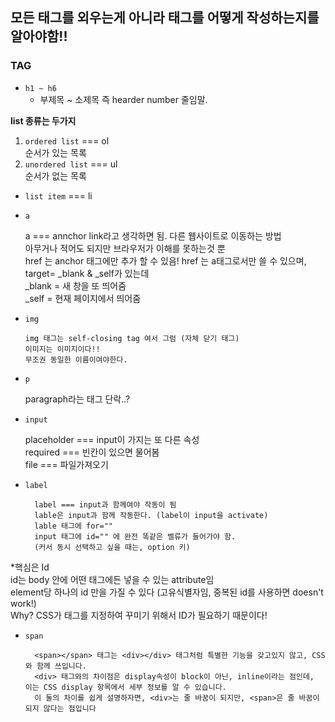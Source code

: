 ## 모든 태그를  외우는게 아니라 태그를 어떻게 작성하는지를 알아야함!! 


### TAG

   - `h1 ~ h6` 
      - 부제목 ~ 소제목 즉 hearder number 줄임말.
 
 **list 종류는 두가지**
   
  1. `ordered list` === ol <br>
  순서가 있는 목록 <br>
  2. `unordered list`  === ul <br>
  순서가 없는 목록 
  
  - `list item` === li
      
   - `a`    
      
      a === annchor link라고 생각하면 됨. 다른 웹사이트로 이동하는 방법 <br>
      아무거나 적어도 되지만 브라우저가  이해를 못하는것 뿐<br>
      href 는 anchor 태그에만 추가 할 수 있음! 
      href 는 a태그로서만 쓸 수 있으며, target= _blank & _self가 있는데<br>
      _blank = 새 창을 또 띄어줌 <br>
      _self = 현재 페이지에서 띄어줌<br>

  - `img`

        img 태그는 self-closing tag 여서 그럼 (자체 닫기 태그) 
        이미지는 이미지이다!! 
        무조권 동일한 이름이여야한다.   
        
 - `p` 

      paragraph라는 태그 단락..?
      
 - `input`
      
      placeholder === input이 가지는 또 다른 속성<br>
      required === 빈칸이 있으면 물어봄<br>
      file === 파일가져오기
      
 - `label`

         label === input과 함께여야 작동이 됨
         lable은 input과 함께 작동한다. (label이 input을 activate)
         lable 태그에 for=""
         input 태그에 id="" 에 완전 똑같은 벨류가 들어가야 함.
         (커서 동시 선택하고 싶을 때는, option 키)

*핵심은 Id <br>
id는 body 안에 어떤 태그에든 넣을 수 있는 attribute임 <br>
element당 하나의 id 만을 가질 수 있다 (고유식별자임, 중복된 id를 사용하면 doesn't work!) <br>
Why? CSS가 태그를 지정하여 꾸미기 위해서 ID가 필요하기 때문이다!
      
      
      
 - `span`

         <span></span> 태그는 <div></div> 태그처럼 특별한 기능을 갖고있지 않고, CSS와 함께 쓰입니다.
         <div> 태그와의 차이점은 display속성이 block이 아닌, inline이라는 점인데, 이는 CSS display 항목에서 세부 정보를 알 수 있습니다.
         이 둘의 차이를 쉽게 설명하자면, <div>는 줄 바꿈이 되지만, <span>은 줄 바꿈이 되지 않다는 점입니다
      
      
      
      
      
      
      
      
      
